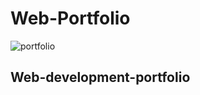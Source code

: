 # Web-Portfolio
![portfolio](https://user-images.githubusercontent.com/36430021/114561649-09d19d80-9c6e-11eb-9fdc-5b005ca48c96.gif)

## Web-development-portfolio
